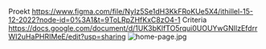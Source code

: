 Proekt
https://www.figma.com/file/NyIz5Se1dH3KkFRoKUe5X4/ithillel-15-12-2022?node-id=0%3A1&t=9ToLRpZHfKxC8zO4-1
Сriteria
https://docs.google.com/document/d/1UK3bKlfTO5rqui0UOUYwGNIlzEfdrrWI2uHaPHRIMeE/edit?usp=sharing
![home-page.jpg](./app/img/home-page.jpg)